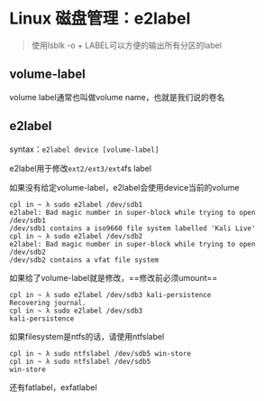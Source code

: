 # Linux 磁盘管理：e2label

> 使用lsblk -o + LABEL可以方便的输出所有分区的label

## volume-label

volume label通常也叫做volume name，也就是我们说的卷名

## e2label

syntax：`e2label device [volume-label]`

e2label用于修改`ext2/ext3/ext4`fs label

如果没有给定volume-label，e2label会使用device当前的volume

```
cpl in ~ λ sudo e2label /dev/sdb1 
e2label: Bad magic number in super-block while trying to open /dev/sdb1
/dev/sdb1 contains a iso9660 file system labelled 'Kali Live'
cpl in ~ λ sudo e2label /dev/sdb2 
e2label: Bad magic number in super-block while trying to open /dev/sdb2
/dev/sdb2 contains a vfat file system
```

如果给了volume-label就是修改，==修改前必须umount==

```
cpl in ~ λ sudo e2label /dev/sdb3 kali-persistence
Recovering journal.
cpl in ~ λ sudo e2label /dev/sdb3                 
kali-persistence
```

如果filesystem是ntfs的话，请使用ntfslabel

```
cpl in ~ λ sudo ntfslabel /dev/sdb5 win-store
cpl in ~ λ sudo ntfslabel /dev/sdb5          
win-store
```

还有fatlabel，exfatlabel
